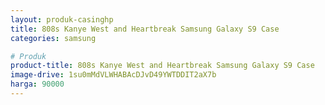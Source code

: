 ```yaml
---
layout: produk-casinghp
title: 808s Kanye West and Heartbreak Samsung Galaxy S9 Case
categories: samsung

# Produk
product-title: 808s Kanye West and Heartbreak Samsung Galaxy S9 Case
image-drive: 1su0mMdVLWHABAcDJvD49YWTDDIT2aX7b
harga: 90000
---
```

